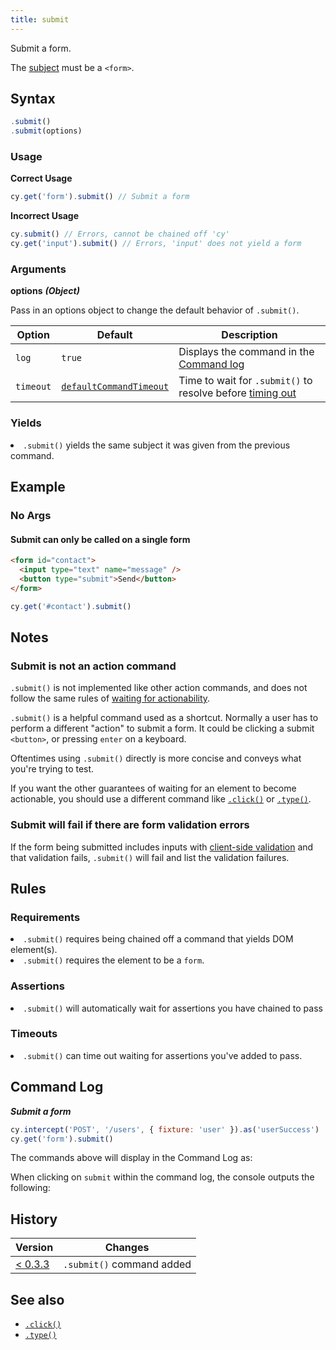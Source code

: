 ```yaml
---
title: submit
---
```


Submit a form.

<Alert type="warning">

The [subject](/guides/core-concepts/introduction-to-cypress#Subject-Management)
must be a `<form>`.

</Alert>

## Syntax

```javascript
.submit()
.submit(options)
```

### Usage

**<Icon name="check-circle" color="green"></Icon> Correct Usage**

```javascript
cy.get('form').submit() // Submit a form
```

**<Icon name="exclamation-triangle" color="red"></Icon> Incorrect Usage**

```javascript
cy.submit() // Errors, cannot be chained off 'cy'
cy.get('input').submit() // Errors, 'input' does not yield a form
```

### Arguments

**<Icon name="angle-right"></Icon> options** **_(Object)_**

Pass in an options object to change the default behavior of `.submit()`.

| Option    | Default                                                              | Description                                                                              |
| --------- | -------------------------------------------------------------------- | ---------------------------------------------------------------------------------------- |
| `log`     | `true`                                                               | Displays the command in the [Command log](/guides/core-concepts/test-runner#Command-Log) |
| `timeout` | [`defaultCommandTimeout`](/guides/references/configuration#Timeouts) | Time to wait for `.submit()` to resolve before [timing out](#Timeouts)                   |

### Yields [<Icon name="question-circle"/>](/guides/core-concepts/introduction-to-cypress#Subject-Management)

<List><li>`.submit()` yields the same subject it was given from the previous
command.</li></List>

## Example

### No Args

#### Submit can only be called on a single form

```html
<form id="contact">
  <input type="text" name="message" />
  <button type="submit">Send</button>
</form>
```

```javascript
cy.get('#contact').submit()
```

## Notes

### Submit is not an action command

`.submit()` is not implemented like other action commands, and does not follow
the same rules of
[waiting for actionability](/guides/core-concepts/interacting-with-elements).

`.submit()` is a helpful command used as a shortcut. Normally a user has to
perform a different "action" to submit a form. It could be clicking a submit
`<button>`, or pressing `enter` on a keyboard.

Oftentimes using `.submit()` directly is more concise and conveys what you're
trying to test.

If you want the other guarantees of waiting for an element to become actionable,
you should use a different command like [`.click()`](/api/commands/click) or
[`.type()`](/api/commands/type).

### Submit will fail if there are form validation errors

If the form being submitted includes inputs with
[client-side validation](https://developer.mozilla.org/en-US/docs/Learn/Forms/Form_validation)
and that validation fails, `.submit()` will fail and list the validation
failures.

## Rules

### Requirements [<Icon name="question-circle"/>](/guides/core-concepts/introduction-to-cypress#Chains-of-Commands)

<List><li>`.submit()` requires being chained off a command that yields DOM
element(s).</li><li>`.submit()` requires the element to be a `form`.</li></List>

### Assertions [<Icon name="question-circle"/>](/guides/core-concepts/introduction-to-cypress#Assertions)

<List><li>`.submit()` will automatically wait for assertions you have chained to
pass</li></List>

### Timeouts [<Icon name="question-circle"/>](/guides/core-concepts/introduction-to-cypress#Timeouts)

<List><li>`.submit()` can time out waiting for assertions you've added to
pass.</li></List>

## Command Log

**_Submit a form_**

```javascript
cy.intercept('POST', '/users', { fixture: 'user' }).as('userSuccess')
cy.get('form').submit()
```

The commands above will display in the Command Log as:

<DocsImage src="/img/api/submit/form-submit-shows-in-command-log-of-cypress.png" alt="Command Log submit" />

When clicking on `submit` within the command log, the console outputs the
following:

<DocsImage src="/img/api/submit/console-shows-what-form-was-submitted.png" alt="Console Log submit" />

## History

| Version                                       | Changes                   |
| --------------------------------------------- | ------------------------- |
| [< 0.3.3](/guides/references/changelog#0-3-3) | `.submit()` command added |

## See also

- [`.click()`](/api/commands/click)
- [`.type()`](/api/commands/type)

